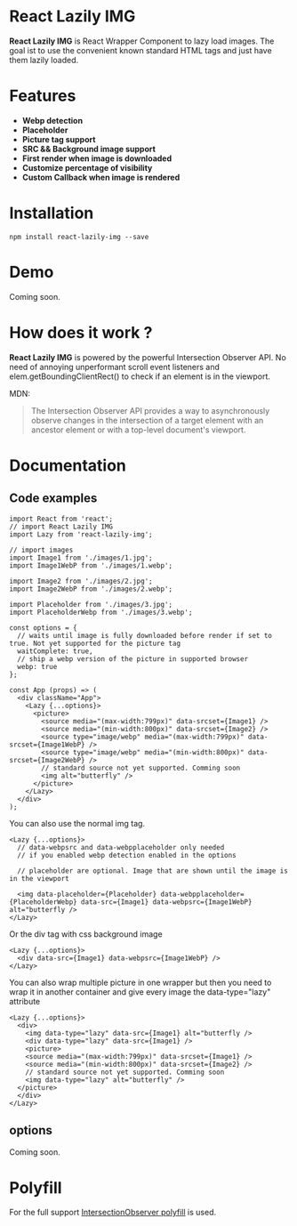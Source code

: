 # React Lazily IMG
**React Lazily IMG** is React Wrapper Component to lazy load images. The goal ist to use the convenient known standard HTML tags and just have them lazily loaded.

# Features
* **Webp detection**
* **Placeholder** 
* **Picture tag support**
* **SRC && Background image support**
* **First render when image is downloaded**
* **Customize percentage of visibility**
* **Custom Callback when image is rendered**

# Installation
`npm install react-lazily-img --save`

# Demo
Coming soon.

# How does it work ?
**React Lazily IMG** is powered by the powerful Intersection Observer API. No need of annoying unperformant scroll event listeners and elem.getBoundingClientRect() to check if an element is in the viewport.

MDN: 
>The Intersection Observer API provides a way to asynchronously observe changes in the intersection of a target element with an ancestor element or with a top-level document's viewport.

# Documentation

## Code examples
```
import React from 'react';
// import React Lazily IMG
import Lazy from 'react-lazily-img';

// import images
import Image1 from './images/1.jpg';
import Image1WebP from './images/1.webp';

import Image2 from './images/2.jpg';
import Image2WebP from './images/2.webp';

import Placeholder from './images/3.jpg';
import PlaceholderWebp from './images/3.webp';

const options = {
  // waits until image is fully downloaded before render if set to true. Not yet supported for the picture tag
  waitComplete: true, 
  // ship a webp version of the picture in supported browser
  webp: true
};

const App (props) => (
  <div className="App">
    <Lazy {...options}>
      <picture>
        <source media="(max-width:799px)" data-srcset={Image1} />
        <source media="(min-width:800px)" data-srcset={Image2} />
        <source type="image/webp" media="(max-width:799px)" data-srcset={Image1WebP} />
        <source type="image/webp" media="(min-width:800px)" data-srcset={Image2WebP} />
        // standard source not yet supported. Comming soon
        <img alt="butterfly" />
      </picture>
    </Lazy>
  </div>
);
```
You can also use the normal img tag.
```
<Lazy {...options}>
  // data-webpsrc and data-webpplaceholder only needed 
  // if you enabled webp detection enabled in the options

  // placeholder are optional. Image that are shown until the image is in the viewport

  <img data-placeholder={Placeholder} data-webpplaceholder={PlaceholderWebp} data-src={Image1} data-webpsrc={Image1WebP} alt="butterfly />
</Lazy>
```
Or the div tag with css background image
```
<Lazy {...options}>
  <div data-src={Image1} data-webpsrc={Image1WebP} />
</Lazy>
```
You can also wrap multiple picture in one wrapper but then you need to 
wrap it in another container and give every image the data-type="lazy" attribute
```
<Lazy {...options}>
  <div>
    <img data-type="lazy" data-src={Image1} alt="butterfly />
    <div data-type="lazy" data-src={Image1} />
    <picture>
    <source media="(max-width:799px)" data-srcset={Image1} />
    <source media="(min-width:800px)" data-srcset={Image2} />
    // standard source not yet supported. Comming soon
    <img data-type="lazy" alt="butterfly" />
  </picture>
  </div>
</Lazy>
```
## options
Coming soon.

# Polyfill
For the full support [IntersectionObserver polyfill](https://github.com/w3c/IntersectionObserver/tree/master/polyfill) is used.